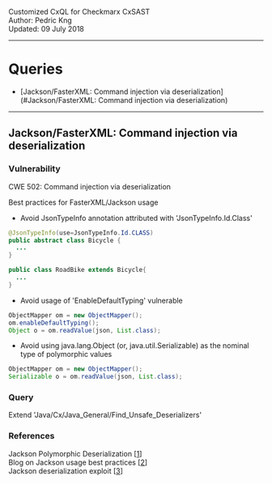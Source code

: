 Customized CxQL for Checkmarx CxSAST  
Author:   Pedric Kng  
Updated:  09 July 2018
***

# Queries
* [Jackson/FasterXML: Command injection via deserialization](#Jackson/FasterXML: Command injection via deserialization)

***
## Jackson/FasterXML: Command injection via deserialization

### Vulnerability
CWE 502: Command injection via deserialization

Best practices for FasterXML/Jackson usage
- Avoid JsonTypeInfo annotation attributed with 'JsonTypeInfo.Id.Class'

```java
@JsonTypeInfo(use=JsonTypeInfo.Id.CLASS)
public abstract class Bicycle {
  ...
}

public class RoadBike extends Bicycle{
  ...
}
```

- Avoid usage of 'EnableDefaultTyping' vulnerable

```java
ObjectMapper om = new ObjectMapper();
om.enableDefaultTyping();
Object o = om.readValue(json, List.class);
```

- Avoid using java.lang.Object (or, java.util.Serializable) as the nominal type of polymorphic values

```Java
ObjectMapper om = new ObjectMapper();
Serializable o = om.readValue(json, List.class);
```

### Query
Extend 'Java/Cx/Java_General/Find_Unsafe_Deserializers'

### References
Jackson Polymorphic Deserialization [[1]]  
Blog on Jackson usage best practices [[2]]  
Jackson deserialization exploit [[3]]  

[1]:https://medium.com/@cowtowncoder/on-jackson-cves-dont-panic-here-is-what-you-need-to-know-54cd0d6e8062 "Best practices"

[2]:https://github.com/FasterXML/jackson-docs/wiki/JacksonPolymorphicDeserialization "Official Documentation"

[3]: https://blog.hackeriet.no/understanding-jackson-deserialization-exploits/ "Exploit"
